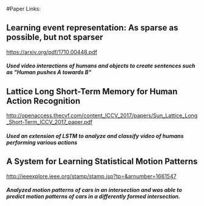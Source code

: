 #Paper Links:

##  Learning event representation: As sparse as possible, but not sparser
https://arxiv.org/pdf/1710.00448.pdf
##### Used video interactions of humans and objects to create sentences such as "Human pushes A towards B"

## Lattice Long Short-Term Memory for Human Action Recognition
http://openaccess.thecvf.com/content_ICCV_2017/papers/Sun_Lattice_Long_Short-Term_ICCV_2017_paper.pdf
##### Used an extension of LSTM to analyze and classify video of humans performing various actions

## A System for Learning Statistical Motion Patterns
http://ieeexplore.ieee.org/stamp/stamp.jsp?tp=&arnumber=1661547
##### Analyzed motion patterns of cars in an intersection and was able to predict motion patterns of cars in a differently formed intersection. 